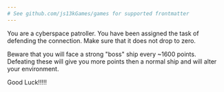 ```yaml
---
# See github.com/js13kGames/games for supported frontmatter
---
```

You are a cyberspace patroller. You have been assigned the task of defending the connection. Make sure that it does not drop to zero.

Beware that you will face a strong "boss" ship every ~1600 points. Defeating these will give you more points then a normal ship and will alter your environment.

Good Luck!!!!!